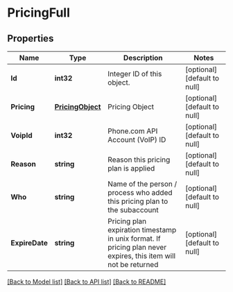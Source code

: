 # PricingFull

## Properties
Name | Type | Description | Notes
------------ | ------------- | ------------- | -------------
**Id** | **int32** | Integer ID of this object. | [optional] [default to null]
**Pricing** | [**PricingObject**](PricingObject.md) | Pricing Object | [optional] [default to null]
**VoipId** | **int32** | Phone.com API Account (VoIP) ID | [optional] [default to null]
**Reason** | **string** | Reason this pricing plan is applied | [optional] [default to null]
**Who** | **string** | Name of the person / process who added this pricing plan to the subaccount | [optional] [default to null]
**ExpireDate** | **string** | Pricing plan expiration timestamp in unix format. If pricing plan never expires, this item will not be returned | [optional] [default to null]

[[Back to Model list]](../README.md#documentation-for-models) [[Back to API list]](../README.md#documentation-for-api-endpoints) [[Back to README]](../README.md)


